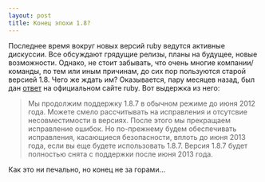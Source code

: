 ```yaml
---
layout: post
title: Конец эпохи 1.8?
---
```


Последнее время вокруг новых версий ruby ведутся активные дискуссии. Все обсуждают грядущие релизы, планы на будущее, новые возможности. Однако, не стоит забывать, что очень многие компании/команды, по тем или иным причинам, до сих пор пользуются старой версией 1.8. Чего же ждать им? Оказывается, пару месяцев назад, был дан [ответ](http://www.ruby-lang.org/en/news/2011/10/06/plans-for-1-8-7/) на официальном сайте ruby. Вот выдержка из него:

> Мы продолжим поддержку 1.8.7 в обычном режиме до июня 2012 года. Можете смело рассчитывать на исправления и отсутсвие несовместимости в версиях.
> После этого мы прекращаем исправление ошибок. Но по-прежнему будем обеспечивать исправления, касающиеся безопасности, вплоть до июня 2013 года, если вы еще будете использовать 1.8.7.
> Версия 1.8.7 будет полностью снята с поддержки после июня 2013 года.

Как это ни печально, но конец не за горами...